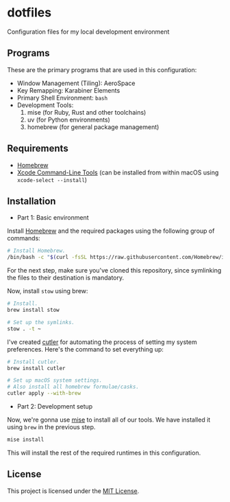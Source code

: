 # dotfiles

Configuration files for my local development environment

## Programs

These are the primary programs that are used in this configuration:

- Window Management (Tiling): AeroSpace
- Key Remapping: Karabiner Elements
- Primary Shell Environment: `bash`
- Development Tools:
  1. mise (for Ruby, Rust and other toolchains)
  2. uv (for Python environments)
  3. homebrew (for general package management)

## Requirements

- [Homebrew](https://brew.sh)
- [Xcode Command-Line Tools](https://developer.apple.com/download/more/)
  (can be installed from within macOS using `xcode-select --install`)

## Installation

- Part 1: Basic environment

Install [Homebrew](https://brew.sh) and the required packages using the
following group of commands:

```bash
# Install Homebrew.
/bin/bash -c "$(curl -fsSL https://raw.githubusercontent.com/Homebrew/install/HEAD/install.sh)"
```

For the next step, make sure you've cloned this repository, since
symlinking the files to their destination is mandatory.

Now, install `stow` using brew:

```bash
# Install.
brew install stow

# Set up the symlinks.
stow . -t ~
```

I've created [cutler](https://github.com/hitblast/cutler) for
automating the process of setting my system preferences.
Here's the command to set everything up:

```bash
# Install cutler.
brew install cutler

# Set up macOS system settings.
# Also install all homebrew formulae/casks.
cutler apply --with-brew
```

- Part 2: Development setup

Now, we're gonna use [mise](https://mise.jdx.dev) to install all of our tools.
We have installed it using `brew` in the previous step.

```bash
mise install
```

This will install the rest of the required runtimes in this configuration.

## License

This project is licensed under the [MIT License](./LICENSE).
